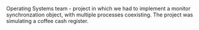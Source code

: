 Operating Systems team - project in which we had to implement a monitor synchronzation object, with multiple processes coexisting. The project was simulating a coffee cash register.
